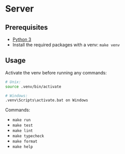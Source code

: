 # Server

## Prerequisites

- [Python 3](https://www.python.org/downloads/)
- Install the required packages with a venv: `make venv`

## Usage

Activate the venv before running any commands:
```sh
# Unix:
source .venv/bin/activate

# Windows:
.venv\Scripts\activate.bat on Windows
```

Commands:
- `make run`
- `make test`
- `make lint`
- `make typecheck`
- `make format`
- `make help`
